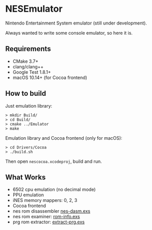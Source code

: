 # NESEmulator

Nintendo Entertainment System emulator (still under development).

Always wanted to write some console emulator, so here it is.

## Requirements

* CMake 3.7+ 
* clang/clang++
* Google Test 1.8.1+
* macOS 10.14+ (for Cocoa frontend)

## How to build

Just emulation library:
```
> mkdir Build/
> cd Build/
> cmake ../Emulator
> make
```

Emulation library and Cocoa frontend (only for macOS):
```
> cd Drivers/Cocoa
> ./build.sh
```
Then open `nescocoa.xcodeproj`, build and run.

## What Works
- 6502 cpu emulation (no decimal mode)
- PPU emulation
- iNES memory mappers: 0, 2, 3
- Cocoa frontend
- nes rom disassembler [nes-dasm.exs](./Disassembler/nes-dasm.exs)
- nes rom examiner: [rom-info.exs](./Disassembler/rom-info.exs)
- prg rom extractor: [extract-prg.exs](./Disassembler/extract-prg.exs)

